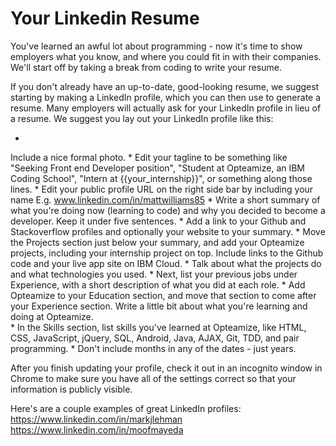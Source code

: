 # Your Linkedin Resume


You've learned an awful lot about programming - now it's time to show employers what you know, and where you could fit in with their companies. We'll start off by taking a break from coding to write your resume.

If you don't already have an up-to-date, good-looking resume, we suggest starting by making a LinkedIn profile, which you can then use to generate a resume. Many employers will actually ask for your LinkedIn profile in lieu of a resume. We suggest you lay out your LinkedIn profile like this:

* 
Include a nice formal photo.
* 
Edit your tagline to be something like "Seeking Front end Developer position", "Student at Opteamize, an IBM Coding School", "Intern at {{your_internship}}", or something along those lines.
* 
Edit your public profile URL on the right side bar by including your name E.g. www.linkedin.com/in/mattwilliams85
* 
Write a short summary of what you're doing now (learning to code) and why you decided to become a developer. Keep it under five sentences.
* 
Add a link to your Github and Stackoverflow profiles and optionally your website to your summary.
* 
Move the Projects section just below your summary, and add your Opteamize projects, including your internship project on top. Include links to the Github code and your live app site on IBM Cloud.
* 
Talk about what the projects do and what technologies you used.
* 
Next, list your previous jobs under Experience, with a short description of what you did at each role. 
* 
Add Opteamize to your Education section, and move that section to come after your Experience section. Write a little bit about what you're learning and doing at Opteamize.  
* 
In the Skills section, list skills you've learned at Opteamize, like HTML, CSS, JavaScript, jQuery, SQL, Android, Java, AJAX, Git, TDD, and pair programming.
* 
Don't include months in any of the dates - just years.

After you finish updating your profile, check it out in an incognito window in Chrome to make sure you have all of the settings correct so that your information is publicly visible.

Here's are a couple examples of great LinkedIn profiles: https://www.linkedin.com/in/markjlehman https://www.linkedin.com/in/moofmayeda


